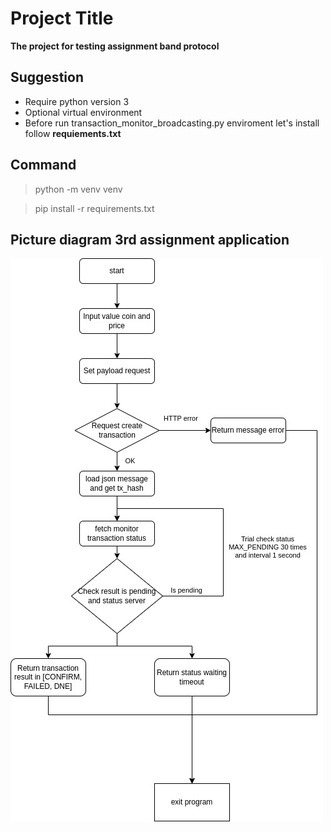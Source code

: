 # Project Title

**The project for testing assignment band protocol**

## Suggestion

- Require python version 3
- Optional virtual environment
- Before run transaction_monitor_broadcasting.py enviroment let's install follow **requiements.txt** 

## Command
>python -m venv venv

>pip install -r requirements.txt

## Picture diagram 3rd assignment application

![alt_text](/img/transaction_monitor.jpg)